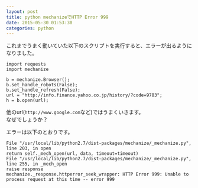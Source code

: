 ```yaml
---
layout: post
title: python mechanizeでHTTP Error 999
date: 2015-05-30 01:53:30
categories: python
---
```

<p>これまでうまく動いていた以下のスクリプトを実行すると、エラーが出るようになりました。</p>

```
import requests
import mechanize

b = mechanize.Browser();
b.set_handle_robots(False);
b.set_handle_refresh(False);
url = "http://info.finance.yahoo.co.jp/history/?code=9783";
h = b.open(url);
```

<p>他のurl(<code>http://www.google.com</code>など)ではうまくいきます。<br>
なぜでしょうか？</p>

<p>エラーは以下のとおりです。</p>

```
File "/usr/local/lib/python2.7/dist-packages/mechanize/_mechanize.py", line 203, in open
return self._mech_open(url, data, timeout=timeout)
File "/usr/local/lib/python2.7/dist-packages/mechanize/_mechanize.py", line 255, in _mech_open
raise response
mechanize._response.httperror_seek_wrapper: HTTP Error 999: Unable to process request at this time -- error 999
```
